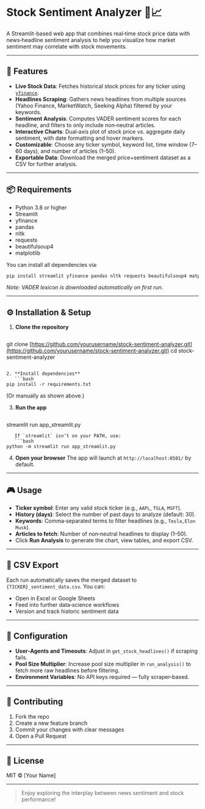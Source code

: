 # Stock Sentiment Analyzer 📰📈

A Streamlit-based web app that combines real‑time stock price data with news‑headline sentiment analysis to help you visualize how market sentiment may correlate with stock movements.

---

## 🚀 Features

* **Live Stock Data**: Fetches historical stock prices for any ticker using [`yfinance`](https://pypi.org/project/yfinance/).
* **Headlines Scraping**: Gathers news headlines from multiple sources (Yahoo Finance, MarketWatch, Seeking Alpha) filtered by your keywords.
* **Sentiment Analysis**: Computes VADER sentiment scores for each headline, and filters to only include non‑neutral articles.
* **Interactive Charts**: Dual‑axis plot of stock price vs. aggregate daily sentiment, with date formatting and hover markers.
* **Customizable**: Choose any ticker symbol, keyword list, time window (7–60 days), and number of articles (1–50).
* **Exportable Data**: Download the merged price+sentiment dataset as a CSV for further analysis.

---

## 📦 Requirements

* Python 3.8 or higher
* Streamlit
* yfinance
* pandas
* nltk
* requests
* beautifulsoup4
* matplotlib

You can install all dependencies via:

```bash
pip install streamlit yfinance pandas nltk requests beautifulsoup4 matplotlib
```

*Note: VADER lexicon is downloaded automatically on first run.*

---

## ⚙️ Installation & Setup

1. **Clone the repository**

   ```bash
   ```

git clone [https://github.com/yourusername/stock-sentiment-analyzer.git](https://github.com/yourusername/stock-sentiment-analyzer.git)
cd stock-sentiment-analyzer

````

2. **Install dependencies**  
   ```bash
pip install -r requirements.txt
````

(Or manually as shown above.)

3. **Run the app**

   ```bash
   ```

streamlit run app\_streamlit.py

````
   If `streamlit` isn’t on your PATH, use:
   ```bash
python -m streamlit run app_streamlit.py
````

4. **Open your browser**
   The app will launch at `http://localhost:8501/` by default.

---

## 🎮 Usage

* **Ticker symbol**: Enter any valid stock ticker (e.g., `AAPL`, `TSLA`, `MSFT`).
* **History (days)**: Select the number of past days to analyze (default: 30).
* **Keywords**: Comma‑separated terms to filter headlines (e.g., `Tesla,Elon Musk`).
* **Articles to fetch**: Number of non‑neutral headlines to display (1–50).
* Click **Run Analysis** to generate the chart, view tables, and export CSV.

---

## 📝 CSV Export

Each run automatically saves the merged dataset to `{TICKER}_sentiment_data.csv`. You can:

* Open in Excel or Google Sheets
* Feed into further data‑science workflows
* Version and track historic sentiment data

---

## 🔧 Configuration

* **User‑Agents and Timeouts**: Adjust in `get_stock_headlines()` if scraping fails.
* **Pool Size Multiplier**: Increase pool size multiplier in `run_analysis()` to fetch more raw headlines before filtering.
* **Environment Variables**: No API keys required — fully scraper‑based.

---

## 🤝 Contributing

1. Fork the repo
2. Create a new feature branch
3. Commit your changes with clear messages
4. Open a Pull Request

---

## 📄 License

MIT © \[Your Name]

---

> Enjoy exploring the interplay between news sentiment and stock performance!
